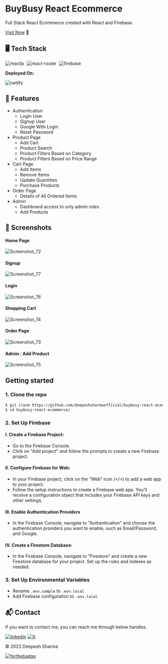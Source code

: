 # BuyBusy React Ecommerce 

Full Stack React Ecommerce created with React and Firebase.

[Visit Now](https://buybusy-ecommerce-deepesh.netlify.app/) 🚀

## 🖥️ Tech Stack

![reactjs](https://img.shields.io/badge/React-20232A?style=for-the-badge&logo=react&logoColor=61DAFB)&nbsp;
![react-router](https://img.shields.io/badge/React_Router-CA4245?style=for-the-badge&logo=react-router&logoColor=white)&nbsp;
![firebase](https://img.shields.io/badge/Firebase-FFCA28?style=for-the-badge&logo=firebase&logoColor=white)&nbsp;

**Deployed On:**

![netlify](https://img.shields.io/badge/Netlify-00C7B7?style=for-the-badge&logo=netlify&logoColor=white)

## 🚀 Features

* Authentication
    * Login User
    * Signup User
    * Google With Login
    * Reset Password
* Product Page
    * Add Cart
    * Product Search
    * Product Filters Based on Category
    * Product Filters Based on Price Range
* Cart Page
    * Add Items
    * Remove Items
    * Update Quantities
    * Purchase Products
* Order Page
    * Details of All Ordered Items
* Admin
    * Dashboard access to only admin roles
    * Add Products


## 📸 Screenshots

#### Home Page
![Screenshot_72](https://github.com/deepeshsharmaofficial/buybusy-react-ecommerce/assets/91846967/63d5f564-5e44-47c5-adf9-87f96720f9c6)

#### Signup
![Screenshot_77](https://github.com/deepeshsharmaofficial/buybusy-react-ecommerce/assets/91846967/1846ea54-7a9e-4a7b-b3a4-bc39c8857e53)

#### Login
![Screenshot_76](https://github.com/deepeshsharmaofficial/buybusy-react-ecommerce/assets/91846967/78937393-924a-4b08-b28e-cf014c9e7157)

#### Shopping Cart
![Screenshot_74](https://github.com/deepeshsharmaofficial/buybusy-react-ecommerce/assets/91846967/f71cc115-a4ba-4c59-bcf1-813a5b6a68a5)

#### Order Page
![Screenshot_73](https://github.com/deepeshsharmaofficial/buybusy-react-ecommerce/assets/91846967/04212b1e-6690-4910-8180-4e5a44a176b5)

#### Admin : Add Product
![Screenshot_75](https://github.com/deepeshsharmaofficial/buybusy-react-ecommerce/assets/91846967/eb4a58d9-0543-4da9-8a9f-62f1d2e37059)


## Getting started

### 1. Clone the repo

```sh
$ git clone https://github.com/deepeshsharmaofficial/buybusy-react-ecommerce
$ cd buybusy-react-ecommerce/
```

### 2. Set Up Firebase

#### I. Create a Firebase Project:

 - Go to the Firebase Console.
 - Click on "Add project" and follow the prompts to create a new Firebase project.

#### II. Configure Firebase for Web:

- In your Firebase project, click on the "Web" icon (</>) to add a web app to your project.
- Follow the setup instructions to create a Firebase web app. You'll receive a configuration object that includes your Firebase API keys and other settings.

#### III. Enable Authentication Providers

- In the Firebase Console, navigate to "Authentication" and choose the authentication providers you want to enable, such as Email/Password, and Google.

#### IV. Create a Firestore Database:

- In the Firebase Console, navigate to "Firestore" and create a new Firestore database for your project. Set up the rules and indexes as needed.


### 3. Set Up Environmental Variables

- Rename `.env.sample` to `.evn.local`
- Add Firebase configuration to `.env.local`

## 📬 Contact

If you want to contact me, you can reach me through below handles.

[![linkedin](https://img.shields.io/badge/LinkedIn-0077B5?style=for-the-badge&logo=linkedin&logoColor=white)](https://www.linkedin.com/in/deepeshsharmaofficial/)
[![X](https://img.shields.io/badge/X-000000?style=for-the-badge&logo=x&logoColor=white)](https://twitter.com/DeepeshSharma48/)

© 2023 Deepesh Sharma

[![forthebadge](https://forthebadge.com/images/badges/built-with-love.svg)](https://forthebadge.com)
